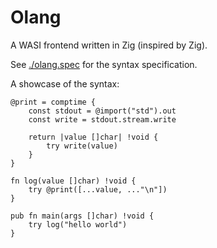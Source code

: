 # Olang

A WASI frontend written in Zig (inspired by Zig).

See [./olang.spec](./olang.spec) for the syntax specification.

A showcase of the syntax:

```zig
@print = comptime {
    const stdout = @import("std").out
    const write = stdout.stream.write

    return |value []char| !void {
        try write(value)
    }
}

fn log(value []char) !void {
    try @print([...value, ..."\n"])
}

pub fn main(args []char) !void {
    try log("hello world")
}
```
